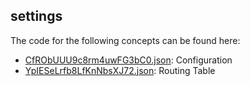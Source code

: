 ## settings

The code for the following concepts can be found here: 

- [CfRObUUU9c8rm4uwFG3bC0.json](CfRObUUU9c8rm4uwFG3bC0.json): Configuration
- [YpIESeLrfb8LfKnNbsXJ72.json](YpIESeLrfb8LfKnNbsXJ72.json): Routing Table
